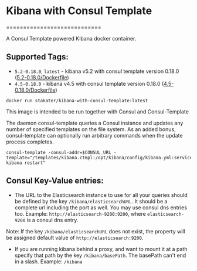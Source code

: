 # Kibana with Consul Template
============================

A Consul Template powered Kibana docker container.

## Supported Tags:
* `5.2-0.18.0`, `latest` - kibana v5.2 with consul template version 0.18.0 ([5.2-0.18.0/Dockerfile](https://github.com/stakater/dockerfile-kibana-with-consul-template/blob/master/5.2/Dockerfile))
* `4.5-0.18.0` - kibana v4.5 with consul template version 0.18.0 ([4.5-0.18.0/Dockerfile](https://github.com/stakater/dockerfile-kibana-with-consul-template/blob/master/4.5/Dockerfile))

`docker run stakater/kibana-with-consul-template:latest`

This image is intended to be run together with Consul and Consul-Template

The daemon consul-template queries a Consul instance and updates any number of specified templates on the file system. As an added bonus, consul-template can optionally run arbitrary commands when the update process completes.

```
consul-template -consul-addr=$CONSUL_URL -template="/templates/kibana.ctmpl:/opt/kibana/config/kibana.yml:service kibana restart"
```

## Consul Key-Value entries:
* The URL to the Elasticsearch instance to use for all your queries should be defined by the key `/kibana/elasticsearchURL`. It should be a complete url including the port as well. You may use consul dns entries too. Example: `http://elasticsearch-9200:9200`, where `elasticsearch-9200` is a consul dns entry.

Note: If the key `/kibana/elasticsearchURL` does not exist, the property will be assigned default value of `http://elasticsearch:9200`.

* If you are running kibana behind a proxy, and want to mount it at a path specify that path by the key `/kibana/basePath`. The basePath can't end in a slash. Example: `/kibana`